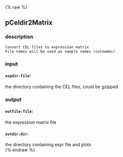 {% raw %}

## pCeldir2Matrix

### description
	Convert CEL files to expression matrix
	File names will be used as sample names (colnames)

### input
#### `expdir:file`:
  the directory containing the CEL files, could be gzipped  

### output
#### `outfile:file`:
 the expression matrix file  
#### `outdir:dir`:
   the directory containing expr file and plots  
{% endraw %}
